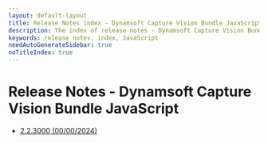 ```yaml
---
layout: default-layout
title: Release Notes index - Dynamsoft Capture Vision Bundle JavaScript Edition
description: The index of release notes - Dynamsoft Capture Vision BundleJavaScript Edition.
keywords: release notes, index, JavaScript
needAutoGenerateSidebar: true
noTitleIndex: true
---
```


# Release Notes - Dynamsoft Capture Vision Bundle JavaScript

- [2.2.3000 (00/00/2024)](dcvb.md#223000-00002024)